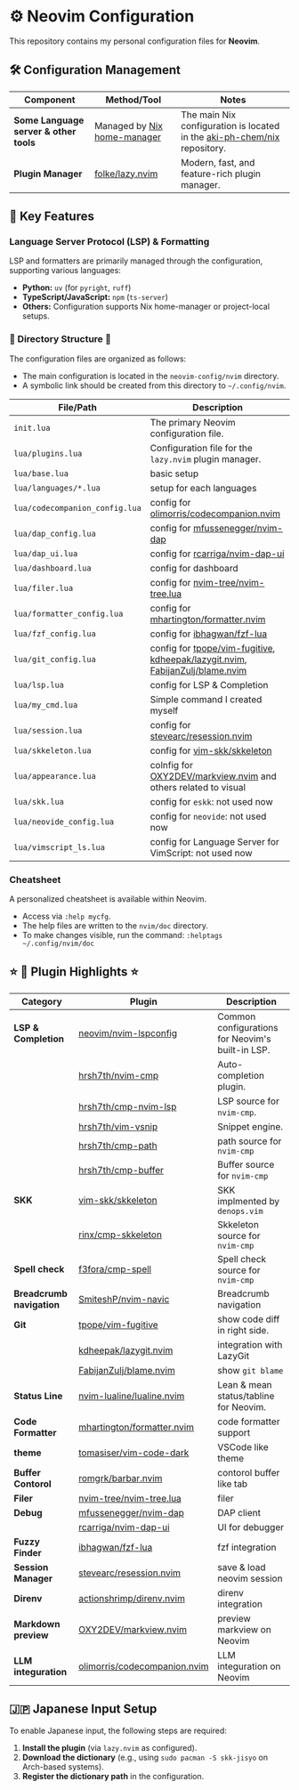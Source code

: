 # ⚙️ Neovim Configuration

This repository contains my personal configuration files for **Neovim**.

## 🛠️ Configuration Management

| Component                              | Method/Tool                   | Notes                                                                       |
|----------------------------------------|-------------------------------|-----------------------------------------------------------------------------|
| **Some Language server & other tools** | Managed by [Nix home-manager] | The main Nix configuration is located in the [aki-ph-chem/nix]  repository. |
| **Plugin Manager**                     | [folke/lazy.nvim]             | Modern, fast, and feature-rich plugin manager.                              |

[Nix home-manager]: https://www.google.com/search?q=https://nixos.org/manual/home-manager/index.html
[folke/lazy.nvim]: https://github.com/folke/lazy.nvim
[aki-ph-chem/nix]: https://github.com/aki-ph-chem/nix

## 🚀 Key Features

### Language Server Protocol (LSP) & Formatting

LSP and formatters are primarily managed through the configuration, supporting various languages:

  * **Python:** `uv` (for `pyright`, `ruff`)
  * **TypeScript/JavaScript:** `npm` (`ts-server`)
  * **Others:** Configuration supports Nix home-manager or project-local setups.

### 🌳 Directory Structure 🌳

The configuration files are organized as follows:

  * The main configuration is located in the `neovim-config/nvim` directory.
  * A symbolic link should be created from this directory to `~/.config/nvim`.

| File/Path                      | Description                                                                        |
|--------------------------------|------------------------------------------------------------------------------------|
| `init.lua`                     | The primary Neovim configuration file.                                             |
| `lua/plugins.lua`              | Configuration file for the `lazy.nvim` plugin manager.                             |
| `lua/base.lua`                 | basic setup                                                                        |
| `lua/languages/*.lua`          | setup for each languages                                                           |
| `lua/codecompanion_config.lua` | config for [olimorris/codecompanion.nvim]                                          |
| `lua/dap_config.lua`           | config for [mfussenegger/nvim-dap]                                                 |
| `lua/dap_ui.lua`               | config for [rcarriga/nvim-dap-ui]                                                  |
| `lua/dashboard.lua`            | config for dashboard                                                               |
| `lua/filer.lua`                | config for [nvim-tree/nvim-tree.lua]                                               |
| `lua/formatter_config.lua`     | config for [mhartington/formatter.nvim]                                            |
| `lua/fzf_config.lua`           | config for [ibhagwan/fzf-lua]                                                      |
| `lua/git_config.lua`           | config for [tpope/vim-fugitive], [kdheepak/lazygit.nvim], [FabijanZulj/blame.nvim] |
| `lua/lsp.lua`                  | config for LSP & Completion                                                        |
| `lua/my_cmd.lua`               | Simple command I created myself                                                    |
| `lua/session.lua`              | config for [stevearc/resession.nvim]                                               |
| `lua/skkeleton.lua`            | config for [vim-skk/skkeleton]                                                     |
| `lua/appearance.lua`           | colnfig for [OXY2DEV/markview.nvim] and others related to visual                   |
| `lua/skk.lua`                  | config for `eskk`: not used now                                                    |
| `lua/neovide_config.lua`       | config for `neovide`: not used now                                                 |
| `lua/vimscript_ls.lua`         | config for Language Server for VimScript: not used now                             |


### Cheatsheet

A personalized cheatsheet is available within Neovim.

  * Access via `:help mycfg`.
  * The help files are written to the `nvim/doc` directory.
  * To make changes visible, run the command: `:helptags ~/.config/nvim/doc`

## ⭐ 🔌 Plugin Highlights ⭐

| Category                  | Plugin                         | Description                                      |
|---------------------------|--------------------------------|--------------------------------------------------|
| **LSP & Completion**      | [neovim/nvim-lspconfig]        | Common configurations for Neovim's built-in LSP. |
|                           | [hrsh7th/nvim-cmp]             | Auto-completion plugin.                          |
|                           | [hrsh7th/cmp-nvim-lsp]         | LSP source for `nvim-cmp`.                       |
|                           | [hrsh7th/vim-vsnip]            | Snippet engine.                                  |
|                           | [hrsh7th/cmp-path]             | path source for `nvim-cmp`                       |
|                           | [hrsh7th/cmp-buffer]           | Buffer source for `nvim-cmp`                     |
| **SKK**                   | [vim-skk/skkeleton]            | SKK implmented by `denops.vim`                   |
|                           | [rinx/cmp-skkeleton]           | Skkeleton source for `nvim-cmp`                  |
| **Spell check**           | [f3fora/cmp-spell]             | Spell check source for `nvim-cmp`                |
| **Breadcrumb navigation** | [SmiteshP/nvim-navic]          | Breadcrumb navigation                            |
| **Git**                   | [tpope/vim-fugitive]           | show code diff in right side.                    |
|                           | [kdheepak/lazygit.nvim]        | integration with LazyGit                         |
|                           | [FabijanZulj/blame.nvim]       | show `git blame`                                 |
| **Status Line**           | [nvim-lualine/lualine.nvim]    | Lean & mean status/tabline for Neovim.           |
| **Code Formatter**        | [mhartington/formatter.nvim]   | code formatter support                           |
| **theme**                 | [tomasiser/vim-code-dark]      | VSCode like theme                                |
| **Buffer Contorol**       | [romgrk/barbar.nvim]           | contorol buffer like tab                         |
| **Filer**                 | [nvim-tree/nvim-tree.lua]      | filer                                            |
| **Debug**                 | [mfussenegger/nvim-dap]        | DAP client                                       |
|                           | [rcarriga/nvim-dap-ui]         | UI for debugger                                  |
| **Fuzzy Finder**          | [ibhagwan/fzf-lua]             | fzf integration                                  |
| **Session Manager**       | [stevearc/resession.nvim]      | save & load neovim session                       |
| **Direnv**                | [actionshrimp/direnv.nvim]     | direnv integration                               |
| **Markdown preview**      | [OXY2DEV/markview.nvim]        | preview markview on Neovim                       |
| **LLM integuration**      | [olimorris/codecompanion.nvim] | LLM integuration on Neovim                       |


<!-- for LSP & cmp -->
[neovim/nvim-lspconfig]: https://github.com/neovim/nvim-lspconfig
[hrsh7th/nvim-cmp]: https://github.com/hrsh7th/nvim-cmp
[hrsh7th/cmp-nvim-lsp]: https://github.com/hrsh7th/cmp-nvim-lsp
[hrsh7th/vim-vsnip]: https://github.com/hrsh7th/vim-vsnip
[hrsh7th/cmp-path]: https://github.com/hrsh7th/cmp-path
[hrsh7th/cmp-buffer]: https://github.com/hrsh7th/cmp-buffer

<!-- cmp for SKK -->
[vim-skk/skkeleton]: https://github.com/vim-skk/skkeleton
[rinx/cmp-skkeleton]: https://github.com/rinx/cmp-skkeleton
<!-- spell check -->
[f3fora/cmp-spell]: https://github.com/f3fora/cmp-spell
<!-- Breadcrumb navigation -->
[SmiteshP/nvim-navic]: https://github.com/SmiteshP/nvim-navic
<!-- Git -->
[tpope/vim-fugitive]: https://github.com/tpope/vim-fugitive
[kdheepak/lazygit.nvim]: https://github.com/kdheepak/lazygit.nvim
[FabijanZulj/blame.nvim]: https://github.com/FabijanZulj/blame.nvim

<!-- status line -->
[nvim-lualine/lualine.nvim]: https://github.com/nvim-lualine/lualine.nvim
<!-- Terminal -->
[akinsho/toggleterm.nvim]: https://github.com/akinsho/toggleterm.nvim
<!-- formatter -->
[mhartington/formatter.nvim]: https://github.com/mhartington/formatter.nvim
<!-- theme -->
[tomasiser/vim-code-dark]: https://github.com/tomasiser/vim-code-dark
<!-- buffer control -->
[romgrk/barbar.nvim]: https://github.com/romgrk/barbar.nvim
<!-- filer -->
[nvim-tree/nvim-tree.lua]: https://github.com/nvim-tree/nvim-tree.lua

<!-- Debug -->
[mfussenegger/nvim-dap]: https://github.com/mfussenegger/nvim-dap
[rcarriga/nvim-dap-ui]: https://github.com/rcarriga/nvim-dap-ui
<!-- fuzzy finder -->
[ibhagwan/fzf-lua]: https://github.com/ibhagwan/fzf-lua
<!-- session manager -->
[stevearc/resession.nvim]: https://github.com/stevearc/resession.nvim
<!-- direnv -->
[actionshrimp/direnv.nvim]: https://github.com/actionshrimp/direnv.nvim
<!-- Markdown preview -->
[OXY2DEV/markview.nvim]: https://github.com/OXY2DEV/markview.nvim
<!-- codecompanion -->
[olimorris/codecompanion.nvim]: https://github.com/olimorris/codecompanion.nvim


<!-- font -->
[Nerd Fonts]: https://www.nerdfonts.com/


## 🇯🇵 Japanese Input Setup

To enable Japanese input, the following steps are required:

1.  **Install the plugin** (via `lazy.nvim` as configured).
2.  **Download the dictionary** (e.g., using `sudo pacman -S skk-jisyo` on Arch-based systems).
3.  **Register the dictionary path** in the configuration.
